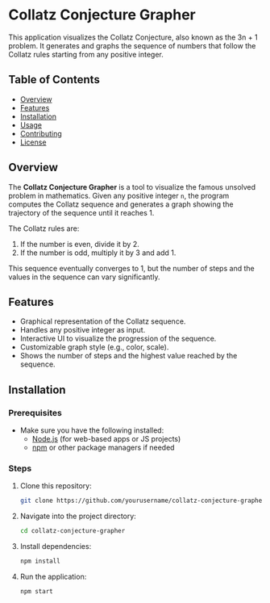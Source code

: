 # Collatz Conjecture Grapher

This application visualizes the Collatz Conjecture, also known as the 3n + 1 problem. It generates and graphs the sequence of numbers that follow the Collatz rules starting from any positive integer.

## Table of Contents
- [Overview](#overview)
- [Features](#features)
- [Installation](#installation)
- [Usage](#usage)
- [Contributing](#contributing)
- [License](#license)

## Overview

The **Collatz Conjecture Grapher** is a tool to visualize the famous unsolved problem in mathematics. Given any positive integer `n`, the program computes the Collatz sequence and generates a graph showing the trajectory of the sequence until it reaches 1. 

The Collatz rules are:
1. If the number is even, divide it by 2.
2. If the number is odd, multiply it by 3 and add 1.

This sequence eventually converges to 1, but the number of steps and the values in the sequence can vary significantly.

## Features

- Graphical representation of the Collatz sequence.
- Handles any positive integer as input.
- Interactive UI to visualize the progression of the sequence.
- Customizable graph style (e.g., color, scale).
- Shows the number of steps and the highest value reached by the sequence.

## Installation

### Prerequisites

- Make sure you have the following installed:
  - [Node.js](https://nodejs.org/) (for web-based apps or JS projects)
  - [npm](https://www.npmjs.com/) or other package managers if needed

### Steps

1. Clone this repository:

   ```bash
   git clone https://github.com/yourusername/collatz-conjecture-grapher.git
   ```
2. Navigate into the project directory:

   ```bash
   cd collatz-conjecture-grapher
   ```

3. Install dependencies:

   ```bash
   npm install
   ```

4. Run the application:

   ```bash
   npm start
   ```

